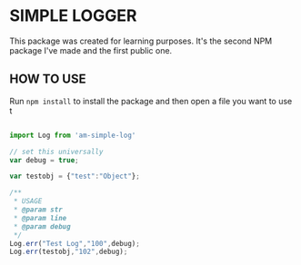 # SIMPLE LOGGER

This package was created for learning purposes. It's the second NPM package I've made and the first public one.



## HOW TO USE

Run `npm install` to install the package and then open a file you want to use t


```javascript

import Log from 'am-simple-log'

// set this universally
var debug = true;

var testobj = {"test":"Object"};

/**
 * USAGE
 * @param str
 * @param line
 * @param debug
 */
Log.err("Test Log","100",debug);
Log.err(testobj,"102",debug);

```
